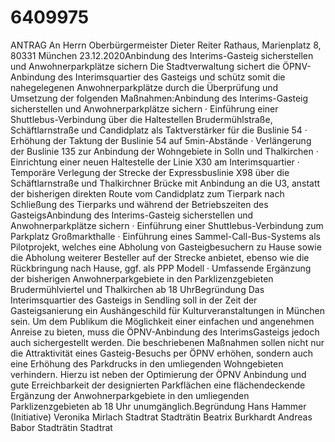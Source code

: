 # 6409975

ANTRAG
An Herrn Oberbürgermeister Dieter Reiter
Rathaus, Marienplatz 8, 80331 München
23.12.2020Anbindung des Interims-Gasteig sicherstellen und Anwohnerparkplätze sichern
Die Stadtverwaltung sichert die ÖPNV-Anbindung des Interimsquartier des Gasteigs und schütz somit  die  nahegelegenen  Anwohnerparkplätze  durch  die  Überprüfung  und  Umsetzung  der folgenden Maßnahmen:Anbindung des Interims-Gasteig sicherstellen und Anwohnerparkplätze sichern
· Einführung  einer  Shuttlebus-Verbindung  über  die  Haltestellen  Brudermühlstraße, Schäftlarnstraße und Candidplatz als Taktverstärker für die Buslinie 54
· Erhöhung der Taktung der Buslinie 54 auf 5min-Abstände
· Verlängerung der Buslinie 135 zur Anbindung der Wohngebiete in Solln und Thalkirchen
· Einrichtung einer neuen Haltestelle der Linie X30 am Interimsquartier
· Temporäre Verlegung der Strecke der Expressbuslinie X98 über die Schäftlarnstraße und Thalkirchner Brücke mit Anbindung an die U3, anstatt der bisherigen direkten Route vom  Candidplatz  zum  Tierpark  nach  Schließung  des  Tierparks  und  während  der Betriebszeiten des GasteigsAnbindung des Interims-Gasteig sicherstellen und Anwohnerparkplätze sichern
· Einführung einer Shuttlebus-Verbindung zum Parkplatz Großmarkthalle
· Einführung eines Sammel-Call-Bus-Systems als Pilotprojekt, welches eine Abholung von Gasteigbesuchern  zu  Hause  sowie  die  Abholung  weiterer  Besteller  auf  der  Strecke anbietet, ebenso wie die Rückbringung nach Hause, ggf. als PPP Modell
· Umfassende Ergänzung der bisherigen Anwohnerparkgebiete in den Parklizenzgebieten Brudermühlviertel und Thalkirchen ab 18 UhrBegründung
Das  Interimsquartier  des  Gasteigs  in  Sendling  soll  in  der  Zeit  der  Gasteigsanierung  ein Aushängeschild für Kulturveranstaltungen in München sein. Um dem Publikum die Möglichkeit einer einfachen und angenehmen Anreise zu bieten, muss die ÖPNV-Anbindung des InterimsGasteigs jedoch auch sichergestellt werden. Die beschriebenen Maßnahmen sollen nicht nur die Attraktivität eines Gasteig-Besuchs per ÖPNV erhöhen, sondern auch eine Erhöhung des Parkdrucks in den umliegenden Wohngebieten verhindern. Hierzu ist neben der Optimierung der ÖPNV Anbindung und gute Erreichbarkeit der designierten Parkflächen eine
flächendeckende Ergänzung der Anwohnerparkgebiete in den umliegenden Parklizenzgebieten ab 18 Uhr unumgänglich.Begründung
Hans Hammer (Initiative)
Veronika Mirlach
Stadtrat
Stadträtin
Beatrix Burkhardt
Andreas Babor
Stadträtin
Stadtrat